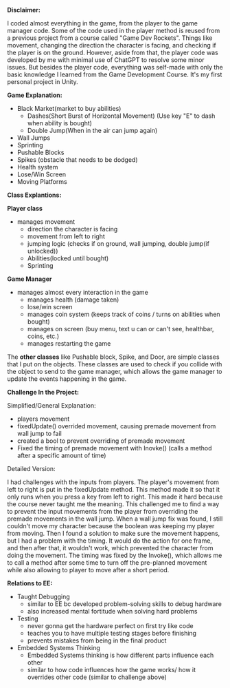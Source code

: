 **Disclaimer:**

I coded almost everything in the game, from the player to the game manager code. Some of the code used in the player method is reused from a previous project from a course called "Game Dev Rockets". Things like movement, changing the direction the character is facing, and checking if the player is on the ground. However, aside from that, the player code was developed by me with minimal use of ChatGPT to resolve some minor issues. But besides the player code, everything was self-made with only the basic knowledge I learned from 
the Game Development Course. It's my first personal project in Unity.

**Game Explanation:**

- Black Market(market to buy abilities)
  - Dashes(Short Burst of Horizontal Movement) (Use key "E" to dash when ability is bought)
  - Double Jump(When in the air can jump again)
- Wall Jumps
- Sprinting
- Pushable Blocks
- Spikes (obstacle that needs to be dodged)
- Health system
- Lose/Win Screen
- Moving Platforms

**Class Explantions:**

**Player class**

- manages movement
   - direction the character is facing
   - movement from left to right
   - jumping logic (checks if on ground, wall jumping, double jump(if unlocked))
   - Abilities(locked until bought)
   - Sprinting

**Game Manager**

- manages almost every interaction in the game
    - manages health (damage taken)
    - lose/win screen
    - manages coin system (keeps track of coins / turns on abilities when bought)
    - manages on screen (buy menu, text u can or can't see, healthbar, coins, etc.)
    - manages restarting the game
    

The **other classes** like Pushable block, Spike, and Door, are simple classes that I put on the objects. These classes are used to check if you collide with the object to send to the game manager, which allows the game manager to update the events happening in the game.

**Challenge In the Project:**

Simplified/General Explanation:

-  players movement
  - fixedUpdate() overrided movement, causing premade movement from wall jump to fail
  - created a bool to prevent overriding of premade movement
  - Fixed the timing of premade movement with Inovke() (calls a method after a specific amount of time)

Detailed Version:

I had challenges with the inputs from players. The player's movement from left to right is put in the fixedUpdate method. This method made it so that it only runs when you press a key from left to right. This made it hard because the course never taught me the meaning. This challenged me to find a way to prevent the input movements from the player from overriding the premade movements in the wall jump. When a wall jump fix was found, I still couldn't move my character because the boolean was keeping my player from moving. Then I found a solution to make sure the movement happens, but I had a problem with the timing. It would do the action for one frame, and then after that, it wouldn't work, which prevented the character from doing the movement. The timing was fixed by the Invoke(), which allows me to call a method after some time to turn off the pre-planned movement while also allowing to player to move after a short period. 


**Relations to EE:**

- Taught Debugging
   - similar to EE bc developed problem-solving skills to debug hardware
   - also increased mental fortitude when solving hard problems
- Testing
   - never gonna get the hardware perfect on first try like code 
   - teaches you to have multiple testing stages before finishing
   - prevents mistakes from being in the final product
- Embedded Systems Thinking
   - Embedded Systems thinking is how different parts influence each other
   - similar to how code influences how the game works/ how it overrides other code (similar to challenge above)

